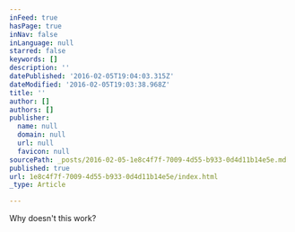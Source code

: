 ```yaml
---
inFeed: true
hasPage: true
inNav: false
inLanguage: null
starred: false
keywords: []
description: ''
datePublished: '2016-02-05T19:04:03.315Z'
dateModified: '2016-02-05T19:03:38.968Z'
title: ''
author: []
authors: []
publisher:
  name: null
  domain: null
  url: null
  favicon: null
sourcePath: _posts/2016-02-05-1e8c4f7f-7009-4d55-b933-0d4d11b14e5e.md
published: true
url: 1e8c4f7f-7009-4d55-b933-0d4d11b14e5e/index.html
_type: Article

---
```

Why doesn't this work?